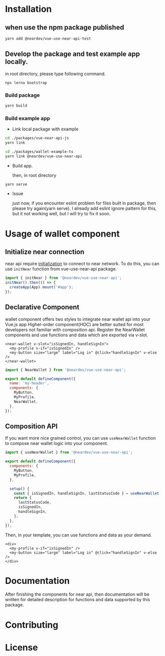 # Installation

## when use the npm package published

```sh
yarn add @neardev/vue-use-near-api-test
```
## Develop the package and test example app locally.

  in root directory, please type following command.  
  ```sh
  npx lerna bootstrap
  ```

  ### Build package
  ```sh
  yarn build
  ```

  ### Build example app

  - Link local package with example

  ```sh
  cd ./packages/vue-near-api-js
  yarn link
  
  cd ./packages/wallet-example-ts
  yarn link @neardev/vue-use-near-api
  ```

  - Build app.

    then, in root directory
  ```sh
  yarn serve
  ```

  - Issue

    just now, if you encounter eslint problem for files built in package, then please try again(yarn serve).
    I already add eslint ignore pattern for this, but it not working well, but I will try to fix it soon.


# Usage of wallet component

## Initialize near connection

near api require [initialization](https://docs.near.org/docs/develop/front-end/introduction#connection) to connect to near network.
To do this, you can use `initNear` function from vue-use-near-api package.

```js
import { initNear } from '@neardev/vue-use-near-api';
initNear().then(() => {
  createApp(App).mount('#app');
});
```

## Declarative Component

wallet component offers two styles to integrate near wallet api into your Vue.js app
Higher-order component(HOC) are better suited for most developers not familiar with composition api. Register the NearWallet components and use functions and data which are exported via v-slot.

```vue
<near-wallet v-slot="isSignedIn, handleSignIn">
  <my-profile v-if="isSignedIn" />
  <my-button size="large" label="Log in" @click="handleSignIn" v-else />
</near-wallet>
```

```js
import { NearWallet } from '@neardev/vue-use-near-api';

export default defineComponent({
  name: 'my-header',
  components: {
    MyButton,
    MyProfile,
    NearWallet,
  },
});
```
## Composition API
If you want more nice grained control, you can use `useNearWallet` function to compose near wallet logic into your component.

```js
import { useNearWallet } from '@neardev/vue-use-near-api';

export default defineComponent({
  components: {
    MyButton,
    MyProfile,
  },

  setup() {
    const { isSignedIn, handleSignIn, lastStatusCode } = useNearWallet();
    return {
      lastStatusCode,
      isSignedIn,
      handleSignIn,
    };
  },
});
```

Then, in your template, you can use functions and data as your demand.

```vue
<div>
  <my-profile v-if="isSignedIn" />
  <my-button size="large" label="Log in" @click="handleSignIn" v-else />
</div>
```

# Documentation

After finishing the components for near api, then documentation will be written for detailed description for functions and data supported by this package.

# Contributing

# License
